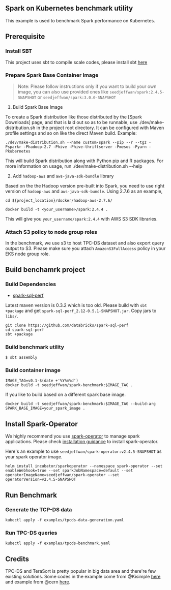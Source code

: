 ## Spark on Kubernetes benchmark utility

This example is used to benchmark Spark performance on Kubernetes.

## Prerequisite

### Install SBT

This project uses sbt to compile scale codes, please install sbt [here](https://www.scala-sbt.org/1.x/docs/Setup.html)

### Prepare Spark Base Container Image

> Note: Please follow instructions only if you want to build your own image, you can also use provided ones like
`seedjeffwan/spark:2.4.5-SNAPSHOT` or `seedjeffwan/spark:3.0.0-SNAPSHOT`

1. Build Spark Base Image

To create a Spark distribution like those distributed by the [Spark Downloads] page, and that is laid out so as to be runnable, use ./dev/make-distribution.sh in the project root directory. It can be configured with Maven profile settings and so on like the direct Maven build. Example:

```
./dev/make-distribution.sh --name custom-spark --pip --r --tgz -Psparkr -Phadoop-2.7 -Phive -Phive-thriftserver -Pmesos -Pyarn -Pkubernetes
```

This will build Spark distribution along with Python pip and R packages. For more information on usage, run ./dev/make-distribution.sh --help

2. Add `hadoop-aws` and `aws-java-sdk-bundle` library

Based on the the Hadoop version pre-built into Spark, you need to use right version of `hadoop-aws` and `aws-java-sdk-bundle`. Using 2.7.6 as an example,

```
cd ${project_location}/docker/hadoop-aws-2.7.6/

docker build -t <your_username>/spark:2.4.4 .
```

This will give you `your_username/spark:2.4.4` with AWS S3 SDK libraries.


### Attach S3 policy to node group roles

In the benchmark, we use s3 to host TPC-DS dataset and also export query output to S3. Please make sure you attach
`AmazonS3FullAccess` policy in your EKS node group role.


## Build benchamrk project

### Build Dependencies
- [spark-sql-perf](https://github.com/databricks/spark-sql-perf)

Latest maven version is 0.3.2 which is too old.
Please build with `sbt +package` and get `spark-sql-perf_2.12-0.5.1-SNAPSHOT.jar`. Copy jars to `libs/`.

```
git clone https://github.com/databricks/spark-sql-perf
cd spark-sql-perf
sbt +package
```

### Build benchmark utility

```
$ sbt assembly
```

### Build container image

```
IMAGE_TAG=v0.1-$(date +'%Y%m%d')
docker build -t seedjeffwan/spark-benchmark:$IMAGE_TAG .
```

If you like to build based on a different spark base image.

```
docker build -t seedjeffwan/spark-benchmark:$IMAGE_TAG --build-arg SPARK_BASE_IMAGE=your_spark_image .
```

## Install Spark-Operator

We highly recommend you use [spark-operator](https://github.com/GoogleCloudPlatform/spark-on-k8s-operator) to manage spark applications. Please check [installation guidance](https://github.com/GoogleCloudPlatform/spark-on-k8s-operator#installation) to install spark-operator.

Here's an example to use `seedjeffwan/spark-operator:v2.4.5-SNAPSHOT` as your spark operator image.
```
helm install incubator/sparkoperator --namespace spark-operator --set enableWebhook=true --set sparkJobNamespace=default --set operatorImageName=seedjeffwan/spark-operator --set operatorVersion=v2.4.5-SNAPSHOT
```

## Run Benchmark

### Generate the TCP-DS data

```shell
kubectl apply -f examples/tpcds-data-generation.yaml
```

### Run TPC-DS queries

```shell
kubectl apply -f examples/tpcds-benchmark.yaml
```

## Credits

TPC-DS and TeraSort is pretty popular in big data area and there're few existing solutions.
Some codes in the example come from @Kisimple [here](https://github.com/kisimple/spark/tree/terasort/examples/src/main/scala/org/apache/spark/examples/terasort) and example from @cern [here](https://gitlab.cern.ch/db/spark-service/spark-k8s-examples).
